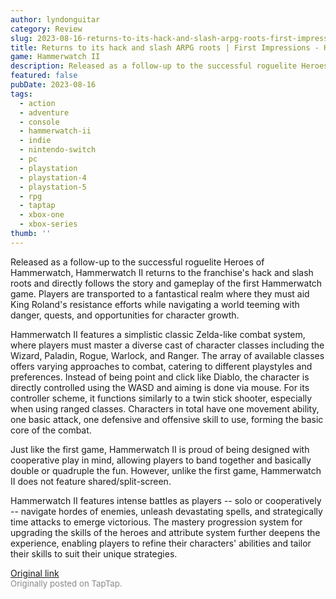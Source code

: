 ```yaml
---
author: lyndonguitar
category: Review
slug: 2023-08-16-returns-to-its-hack-and-slash-arpg-roots-first-impressions-hammerwatch-ii
title: Returns to its hack and slash ARPG roots | First Impressions - Hammerwatch II
game: Hammerwatch II
description: Released as a follow-up to the successful roguelite Heroes of Hammerwatch, Hammerwatch II returns to the franchise's hack and slash roots and directly follows the story and gameplay of the first Hammerwatch game. Players are transported to a fantastical realm where they must aid King Roland's resistance efforts while navigating a world teeming with danger, quests, and opportunities for character growth.
featured: false
pubDate: 2023-08-16
tags:
  - action
  - adventure
  - console
  - hammerwatch-ii
  - indie
  - nintendo-switch
  - pc
  - playstation
  - playstation-4
  - playstation-5
  - rpg
  - taptap
  - xbox-one
  - xbox-series
thumb: ''
---
```


Released as a follow-up to the successful roguelite Heroes of Hammerwatch, Hammerwatch II returns to the franchise's hack and slash roots and directly follows the story and gameplay of the first Hammerwatch game. Players are transported to a fantastical realm where they must aid King Roland's resistance efforts while navigating a world teeming with danger, quests, and opportunities for character growth.

Hammerwatch II features a simplistic classic Zelda-like combat system, where players must master a diverse cast of character classes including the Wizard, Paladin, Rogue, Warlock, and Ranger. The array of available classes offers varying approaches to combat, catering to different playstyles and preferences. Instead of being point and click like Diablo, the character is directly controlled using the WASD and aiming is done via mouse. For its controller scheme, it functions similarly to a twin stick shooter, especially when using ranged classes. Characters in total have one movement ability, one basic attack, one defensive and offensive skill to use, forming the basic core of the combat.

Just like the first game, Hammerwatch II is proud of being designed with cooperative play in mind, allowing players to band together and basically double or quadruple the fun. However, unlike the first game, Hammerwatch II does not feature shared/split-screen.

Hammerwatch II features intense battles as players -- solo or cooperatively -- navigate hordes of enemies, unleash devastating spells, and strategically time attacks to emerge victorious. The mastery progression system for upgrading the skills of the heroes and attribute system further deepens the experience, enabling players to refine their characters' abilities and tailor their skills to suit their unique strategies.

[Original link](https://www.taptap.io/post/6150689)<br><span style="font-size: 0.95em; color: #888;">Originally posted on TapTap.</span>